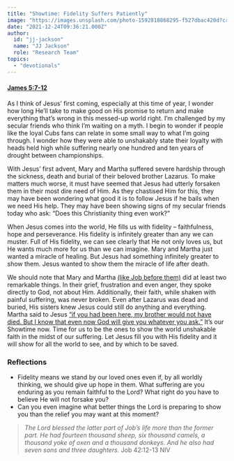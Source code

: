 ```yaml
---
title: "Showtime: Fidelity Suffers Patiently"
image: "https://images.unsplash.com/photo-1592818868295-f527dbac420d?crop=entropy&cs=srgb&fm=jpg&ixid=Mnw5NjYxfDB8MXxzZWFyY2h8MTB8fFRydXRofGVufDB8fHx8MTYxODIzNjM3Mw&ixlib=rb-1.2.1&q=85"
date: "2021-12-24T09:36:21.000Z"
author:
  id: "jj-jackson"
  name: "JJ Jackson"
  role: "Research Team"
topics:
  - "devotionals"
---
```

#### [James 5:7-12][1]

As I think of Jesus’ first coming, especially at this time of year, I wonder how long He’ll take to make good on His promise to return and make everything that’s wrong in this messed-up world right. I’m challenged by my secular friends who think I’m waiting on a myth. I begin to wonder if people like the loyal Cubs fans can relate in some small way to what I’m going through. I wonder how they were able to unshakably state their loyalty with heads held high while suffering nearly one hundred and ten years of drought between championships.

With Jesus’ first advent, Mary and Martha suffered severe hardship through the sickness, death and burial of their beloved brother Lazarus. To make matters much worse, it must have seemed that Jesus had utterly forsaken them in their most dire need of Him. As they chastised Him for this, they may have been wondering what good it is to follow Jesus if he bails when we need His help. They may have been showing signs of my secular friends today who ask: “Does this Christianity thing even work?”

When Jesus comes into the world, He fills us with fidelity – faithfulness, hope and perseverance. His fidelity is infinitely greater than any we can muster. Full of His fidelity, we can see clearly that He not only loves us, but He wants much more for us than we can imagine. Mary and Martha just wanted a miracle of healing. But Jesus had something infinitely greater to show them. Jesus wanted to show them the miracle of life after death.

We should note that Mary and Martha [(like Job before them)][2] did at least two remarkable things. In their grief, frustration and even anger, they spoke directly to God, not about Him. Additionally, their faith, while shaken with painful suffering, was never broken. Even after Lazarus was dead and buried, His sisters knew Jesus could still do anything and everything. Martha said to Jesus [“if you had been here, my brother would not have died. But I know that even now God will give you whatever you ask.”][3] It’s our Showtime now. Time for us to be the ones to show the world unshakable faith in the midst of our suffering. Let Jesus fill you with His fidelity and it will show for all the world to see, and by which to be saved.

### Reflections
- Fidelity means we stand by our loved ones even if, by all worldly thinking, we should give up hope in them. What suffering are you enduring as you remain faithful to the Lord? What right do you have to believe He will not forsake you?
- Can you even imagine what better things the Lord is preparing to show you than the relief you may want at this moment?

> _The Lord blessed the latter part of Job’s life more than the former part. He had fourteen thousand sheep, six thousand camels, a thousand yoke of oxen and a thousand donkeys. And he also had seven sons and three daughters._ Job 42:12-13 NIV

[1]: https://www.biblegateway.com/passage/?search=James+5%3A7-12&version=NLT
[2]: https://www.biblegateway.com/passage/?search=Job+17%3A1-4&version=NLT
[3]: https://www.biblegateway.com/passage/?search=John+11%3A21-22&version=NIV
